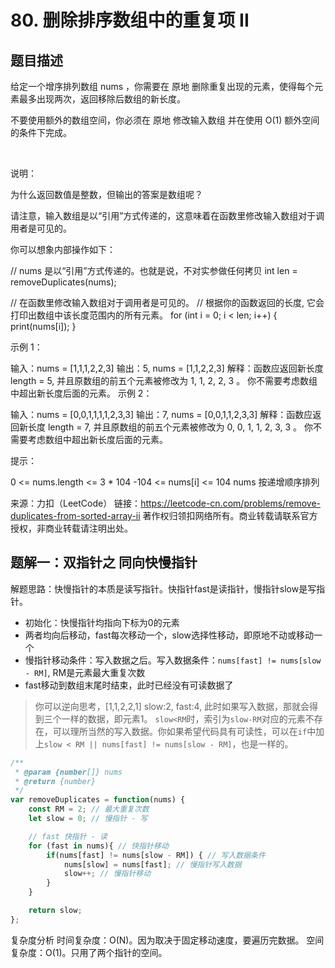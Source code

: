 # 80. 删除排序数组中的重复项 II

## 题目描述

给定一个增序排列数组 nums ，你需要在 原地 删除重复出现的元素，使得每个元素最多出现两次，返回移除后数组的新长度。

不要使用额外的数组空间，你必须在 原地 修改输入数组 并在使用 O(1) 额外空间的条件下完成。

 

说明：

为什么返回数值是整数，但输出的答案是数组呢？

请注意，输入数组是以“引用”方式传递的，这意味着在函数里修改输入数组对于调用者是可见的。

你可以想象内部操作如下：

// nums 是以“引用”方式传递的。也就是说，不对实参做任何拷贝
int len = removeDuplicates(nums);

// 在函数里修改输入数组对于调用者是可见的。
// 根据你的函数返回的长度, 它会打印出数组中该长度范围内的所有元素。
for (int i = 0; i < len; i++) {
    print(nums[i]);
}
 

示例 1：

输入：nums = [1,1,1,2,2,3]
输出：5, nums = [1,1,2,2,3]
解释：函数应返回新长度 length = 5, 并且原数组的前五个元素被修改为 1, 1, 2, 2, 3 。 你不需要考虑数组中超出新长度后面的元素。
示例 2：

输入：nums = [0,0,1,1,1,1,2,3,3]
输出：7, nums = [0,0,1,1,2,3,3]
解释：函数应返回新长度 length = 7, 并且原数组的前五个元素被修改为 0, 0, 1, 1, 2, 3, 3 。 你不需要考虑数组中超出新长度后面的元素。
 

提示：

0 <= nums.length <= 3 * 104
-104 <= nums[i] <= 104
nums 按递增顺序排列

来源：力扣（LeetCode）
链接：https://leetcode-cn.com/problems/remove-duplicates-from-sorted-array-ii
著作权归领扣网络所有。商业转载请联系官方授权，非商业转载请注明出处。

## 题解一：双指针之 同向快慢指针

解题思路：快慢指针的本质是读写指针。快指针fast是读指针，慢指针slow是写指针。

- 初始化：快慢指针均指向下标为0的元素
- 两者均向后移动，fast每次移动一个，slow选择性移动，即原地不动或移动一个
- 慢指针移动条件：写入数据之后。写入数据条件：```nums[fast] != nums[slow - RM]```, RM是元素最大重复次数
- fast移动到数组末尾时结束，此时已经没有可读数据了
  
> 你可以逆向思考，[1,1,2,2,1] slow:2, fast:4, 此时如果写入数据，那就会得到三个一样的数据，即元素1。
> ```slow<RM```时，索引为```slow-RM```对应的元素不存在，可以理所当然的写入数据。你如果希望代码具有可读性，可以在```if```中加上```slow < RM || nums[fast] != nums[slow - RM]```，也是一样的。

```js
/**
 * @param {number[]} nums
 * @return {number}
 */
var removeDuplicates = function(nums) {
    const RM = 2; // 最大重复次数
    let slow = 0; // 慢指针 - 写

    // fast 快指针 - 读
    for (fast in nums){ // 快指针移动
        if(nums[fast] != nums[slow - RM]) { // 写入数据条件
            nums[slow] = nums[fast]; // 慢指针写入数据
            slow++; // 慢指针移动
        }
    }

    return slow;
};
```

复杂度分析
时间复杂度：O(N)。因为取决于固定移动速度，要遍历完数据。
空间复杂度：O(1)。只用了两个指针的空间。